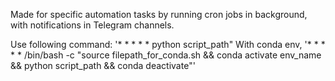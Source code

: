 Made for specific automation tasks by running cron jobs in background, with notifications in Telegram channels.

Use following command:
'* * * * * python script_path"
With conda env,
'* * * * * /bin/bash -c "source filepath_for_conda.sh && conda activate env_name && python script_path && conda deactivate"'
